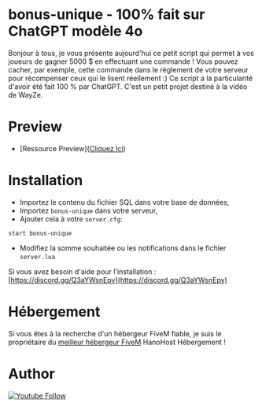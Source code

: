 # bonus-unique - 100% fait sur ChatGPT modèle 4o

Bonjour à tous, je vous présente aujourd'hui ce petit script qui permet à vos joueurs de gagner 5000 $ en effectuant une commande ! Vous pouvez cacher, par exemple, cette commande dans le règlement de votre serveur pour récompenser ceux qui le lisent réellement :)
Ce script a la particularité d'avoir été fait 100 % par ChatGPT. C'est un petit projet destiné à la vidéo de WayZe.

# Preview

 - [Ressource Preview]([Cliquez Ici](https://youtu.be/IESXUAWdOk0)) 


# Installation
- Importez le contenu du fichier SQL dans votre base de données,
- Importez `bonus-unique` dans votre serveur,
- Ajouter cela à votre `server.cfg`:

```
start bonus-unique
```
- Modifiez la somme souhaitée ou les notifications dans le fichier `server.lua`

Si vous avez besoin d'aide pour l'installation : [https://discord.gg/Q3aYWsnEpv](https://discord.gg/Q3aYWsnEpv)

# Hébergement

Si vous êtes à la recherche d'un hébergeur FiveM fiable, je suis le propriétaire du [meilleur hébergeur FiveM](https://hanohost.fr/) HanoHost Hébergement ! 

# Author 

[![Youtube Follow](https://img.shields.io/youtube/channel/subscribers/UCwrVESX4HcDwRnXZagsGV1Q?label=s%27abonner&style=for-the-badge)](https://www.youtube.com/channel/UCwrVESX4HcDwRnXZagsGV1Q/subscribe)
